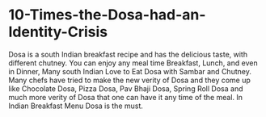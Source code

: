 # 10-Times-the-Dosa-had-an-Identity-Crisis
Dosa is a south Indian breakfast recipe and has the delicious taste, with different chutney. You can enjoy any meal time Breakfast, Lunch, and even in Dinner, Many south Indian Love to Eat Dosa with Sambar and Chutney. Many chefs have tried to make the new verity of Dosa and they come up like Chocolate Dosa, Pizza Dosa, Pav Bhaji Dosa, Spring Roll Dosa and much more verity of Dosa that one can have it any time of the meal.  In Indian Breakfast Menu Dosa is the must.

